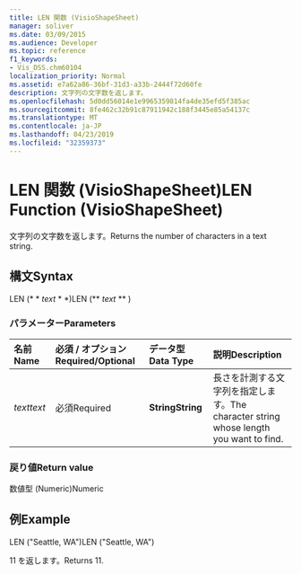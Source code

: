 ```yaml
---
title: LEN 関数 (VisioShapeSheet)
manager: soliver
ms.date: 03/09/2015
ms.audience: Developer
ms.topic: reference
f1_keywords:
- Vis_DSS.chm60104
localization_priority: Normal
ms.assetid: e7a62a86-36bf-31d3-a33b-2444f72d60fe
description: 文字列の文字数を返します。
ms.openlocfilehash: 5d0dd56014e1e9965359814fa4de35efd5f385ac
ms.sourcegitcommit: 8fe462c32b91c87911942c188f3445e85a54137c
ms.translationtype: MT
ms.contentlocale: ja-JP
ms.lasthandoff: 04/23/2019
ms.locfileid: "32359373"
---
```

# <a name="len-function-visioshapesheet"></a><span data-ttu-id="f8609-103">LEN 関数 (VisioShapeSheet)</span><span class="sxs-lookup"><span data-stu-id="f8609-103">LEN Function (VisioShapeSheet)</span></span>

<span data-ttu-id="f8609-104">文字列の文字数を返します。</span><span class="sxs-lookup"><span data-stu-id="f8609-104">Returns the number of characters in a text string.</span></span>
  
## <a name="syntax"></a><span data-ttu-id="f8609-105">構文</span><span class="sxs-lookup"><span data-stu-id="f8609-105">Syntax</span></span>

<span data-ttu-id="f8609-106">LEN (\* \* *text* \* \*)</span><span class="sxs-lookup"><span data-stu-id="f8609-106">LEN (\*\* *text* \*\* )</span></span> 
  
### <a name="parameters"></a><span data-ttu-id="f8609-107">パラメーター</span><span class="sxs-lookup"><span data-stu-id="f8609-107">Parameters</span></span>

|<span data-ttu-id="f8609-108">**名前**</span><span class="sxs-lookup"><span data-stu-id="f8609-108">**Name**</span></span>|<span data-ttu-id="f8609-109">**必須 / オプション**</span><span class="sxs-lookup"><span data-stu-id="f8609-109">**Required/Optional**</span></span>|<span data-ttu-id="f8609-110">**データ型**</span><span class="sxs-lookup"><span data-stu-id="f8609-110">**Data Type**</span></span>|<span data-ttu-id="f8609-111">**説明**</span><span class="sxs-lookup"><span data-stu-id="f8609-111">**Description**</span></span>|
|:-----|:-----|:-----|:-----|
| <span data-ttu-id="f8609-112">_text_</span><span class="sxs-lookup"><span data-stu-id="f8609-112">_text_</span></span> <br/> |<span data-ttu-id="f8609-113">必須</span><span class="sxs-lookup"><span data-stu-id="f8609-113">Required</span></span>  <br/> |<span data-ttu-id="f8609-114">**String**</span><span class="sxs-lookup"><span data-stu-id="f8609-114">**String**</span></span> <br/> |<span data-ttu-id="f8609-115">長さを計測する文字列を指定します。</span><span class="sxs-lookup"><span data-stu-id="f8609-115">The character string whose length you want to find.</span></span>  <br/> |
   
### <a name="return-value"></a><span data-ttu-id="f8609-116">戻り値</span><span class="sxs-lookup"><span data-stu-id="f8609-116">Return value</span></span>

<span data-ttu-id="f8609-117">数値型 (Numeric)</span><span class="sxs-lookup"><span data-stu-id="f8609-117">Numeric</span></span>
  
## <a name="example"></a><span data-ttu-id="f8609-118">例</span><span class="sxs-lookup"><span data-stu-id="f8609-118">Example</span></span>

<span data-ttu-id="f8609-119">LEN ("Seattle, WA")</span><span class="sxs-lookup"><span data-stu-id="f8609-119">LEN ("Seattle, WA")</span></span> 
  
<span data-ttu-id="f8609-120">11 を返します。</span><span class="sxs-lookup"><span data-stu-id="f8609-120">Returns 11.</span></span> 
  

